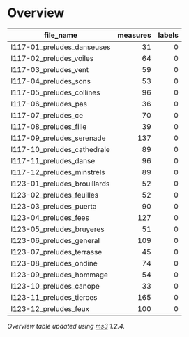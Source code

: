 

# Overview
|         file_name          |measures|labels|
|----------------------------|-------:|-----:|
|l117-01_preludes_danseuses  |      31|     0|
|l117-02_preludes_voiles     |      64|     0|
|l117-03_preludes_vent       |      59|     0|
|l117-04_preludes_sons       |      53|     0|
|l117-05_preludes_collines   |      96|     0|
|l117-06_preludes_pas        |      36|     0|
|l117-07_preludes_ce         |      70|     0|
|l117-08_preludes_fille      |      39|     0|
|l117-09_preludes_serenade   |     137|     0|
|l117-10_preludes_cathedrale |      89|     0|
|l117-11_preludes_danse      |      96|     0|
|l117-12_preludes_minstrels  |      89|     0|
|l123-01_preludes_brouillards|      52|     0|
|l123-02_preludes_feuilles   |      52|     0|
|l123-03_preludes_puerta     |      90|     0|
|l123-04_preludes_fees       |     127|     0|
|l123-05_preludes_bruyeres   |      51|     0|
|l123-06_preludes_general    |     109|     0|
|l123-07_preludes_terrasse   |      45|     0|
|l123-08_preludes_ondine     |      74|     0|
|l123-09_preludes_hommage    |      54|     0|
|l123-10_preludes_canope     |      33|     0|
|l123-11_preludes_tierces    |     165|     0|
|l123-12_preludes_feux       |     100|     0|


*Overview table updated using [ms3](https://johentsch.github.io/ms3/) 1.2.4.*
